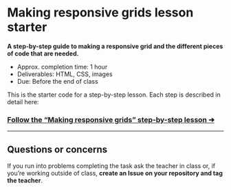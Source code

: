 # Making responsive grids lesson starter

**A step-by-step guide to making a responsive grid and the different pieces of code that are needed.**

- Approx. completion time: 1 hour
- Deliverables: HTML, CSS, images
- Due: Before the end of class

This is the starter code for a step-by-step lesson. Each step is described in detail here:

### [**Follow the “Making responsive grids” step-by-step lesson ➔**](https://learntheweb.courses/courses/web-dev-2/making-responsive-grids/)

---

## Questions or concerns

If you run into problems completing the task ask the teacher in class or, if you’re working outside of class, **create an Issue on your repository and tag the teacher**.
